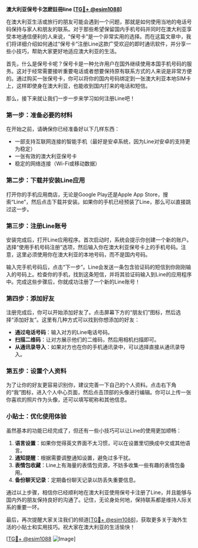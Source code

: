 **澳大利亚保号卡怎麽註冊line [[TG💪+ @esim1088](https://t.me/s/esim1088)]**

在澳大利亚生活或旅行的朋友可能会遇到一个问题，那就是如何使用当地的电话号码保持与家人和朋友的联系。对于那些希望保留国内手机号码并同时在澳大利亚享受本地通信便利的人来说，“保号卡”是一个非常实用的选择。而在这篇文章中，我们将详细介绍如何通过“保号卡”注册Line这款广受欢迎的即时通讯软件，并分享一些小技巧，帮助大家更好地适应澳大利亚的生活。

首先，什么是保号卡呢？保号卡是一种允许用户在国外继续使用本国手机号码的服务。这对于经常需要接听重要电话或者想要保持原有联系方式的人来说是非常方便的。通过购买一张保号卡，你可以将你的国内号码绑定到一张澳大利亚本地SIM卡上，这样即使身在澳大利亚，也能收到国内打来的电话和短信。

那么，接下来就让我们一步一步来学习如何注册Line吧！

### 第一步：准备必要的材料

在开始之前，请确保你已经准备好以下几样东西：
- 一部支持互联网连接的智能手机（最好是安卓系统，因为Line对安卓的支持更为稳定）
- 一张有效的澳大利亚保号卡
- 稳定的网络连接（Wi-Fi或移动数据）

### 第二步：下载并安装Line应用

打开你的手机应用商店，无论是Google Play还是Apple App Store，搜索“Line”，然后点击下载并安装。如果你的手机已经预装了Line，那么可以直接跳过这一步。

### 第三步：注册Line账号

安装完成后，打开Line应用程序。首次启动时，系统会提示你创建一个新的账户。选择“使用手机号码注册”选项，然后输入你在澳大利亚保号卡上的手机号码。注意，这里必须使用你在澳大利亚的本地号码，而不是国内号码。

输入完手机号码后，点击“下一步”。Line会发送一条包含验证码的短信到你刚刚输入的号码上。检查你的手机，找到这条短信，并将其验证码输入到Line的应用程序中。完成这些步骤后，你就成功注册了一个新的Line账号！

### 第四步：添加好友

注册完成后，你可以开始添加好友了。点击屏幕下方的“朋友们”图标，然后选择“添加好友”。这里有几种方式可以找到你想添加的好友：
- **通过电话号码**：输入对方的Line电话号码。
- **扫描二维码**：让对方展示他们的二维码，然后用相机扫描即可。
- **从通讯录导入**：如果对方也在你的手机通讯录中，可以选择直接从通讯录导入。

### 第五步：设置个人资料

为了让你的好友更容易识别你，建议完善一下自己的个人资料。点击右下角的“我”图标，进入个人中心页面，然后点击顶部的头像进行编辑。你可以上传一张你喜欢的照片作为头像，还可以填写昵称和其他信息。

### 小贴士：优化使用体验

虽然基本的功能已经完成了，但还有一些小技巧可以让Line的使用更加顺畅：

1. **语言设置**：如果你觉得英文界面不太习惯，可以在设置里切换成中文或其他语言。
2. **通知提醒**：根据需要调整通知设置，避免过多干扰。
3. **表情包收藏**：Line上有海量的表情包资源，不妨多收集一些有趣的表情包备用。
4. **备份聊天记录**：定期备份聊天记录以防丢失重要信息。

通过以上步骤，相信你已经顺利地在澳大利亚使用保号卡注册了Line，并且能够与国内外的朋友保持良好的沟通了。记住，无论身处何地，保持联系都是维持人际关系的重要一环。

最后，再次提醒大家关注我们的频道[[TG💪+ @esim1088](https://t.me/s/esim1088)]，获取更多关于海外生活的小贴士和实用技巧。祝大家在澳大利亚的生活愉快！

[[TG💪+ @esim1088](https://t.me/s/esim1088) ![Image](https://i.postimg.cc/4NQfJmqS/Snipaste-2025-05-13-00-14-12.png)]